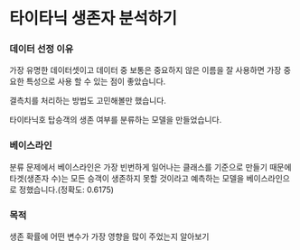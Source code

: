# 타이타닉 생존자 분석하기
### 데이터 선정 이유

가장 유명한 데이터셋이고 데이터 중 보통은 중요하지 않은 이름을 잘 사용하면 가장 중요한 특성으로 사용 할 수 있는 점이 좋았습니다.

결측치를 처리하는 방법도 고민해볼만 했습니다.

타이타닉호 탑승객의 생존 여부를 분류하는 모델을 만들었습니다.

### 베이스라인

분류 문제에서 베이스라인은 가장 빈번하게 일어나는 클래스를 기준으로 만들기 때문에 타겟(생존자 수)는 모든 승객이 생존하지 못할 것이라고 예측하는 모델을 베이스라인으로 정했습니다.(정확도: 0.6175)

### 목적

생존 확률에 어떤 변수가 가장 영향을 많이 주었는지 알아보기

